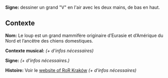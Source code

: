 **Signe:** dessiner un grand "V" en l'air avec les deux mains, de bas en haut.

## Contexte

**Nom:** Le loup est un grand mammifère originaire d’Eurasie et d’Amérique du
Nord et l’ancêtre des chiens domestiques.

**Contexte musical:** *(+ d'infos nécessaires)*

**Signe:** *(+ d'infos nécessaires.)*

**Histoire:** Voir le [website of RoR
Kraków](https://sambaka.wordpress.com/rytmy/) *(+ d'infos nécessaires)*
